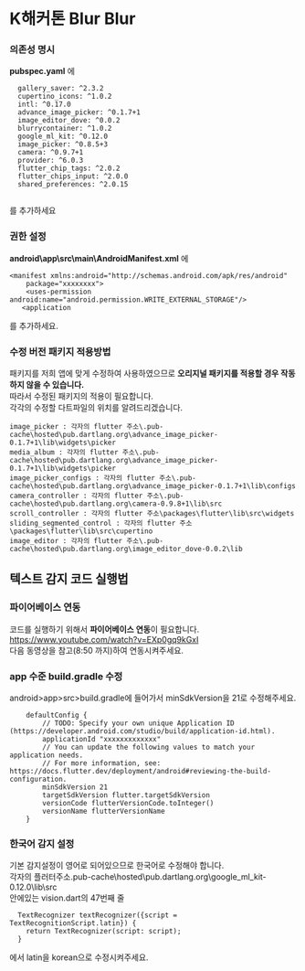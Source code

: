 # K해커톤 Blur Blur <demo>


### 의존성 명시
**pubspec.yaml** 에
```
  gallery_saver: ^2.3.2
  cupertino_icons: ^1.0.2
  intl: ^0.17.0
  advance_image_picker: ^0.1.7+1
  image_editor_dove: ^0.0.2
  blurrycontainer: ^1.0.2
  google_ml_kit: ^0.12.0
  image_picker: ^0.8.5+3
  camera: ^0.9.7+1
  provider: ^6.0.3
  flutter_chip_tags: ^2.0.2
  flutter_chips_input: ^2.0.0
  shared_preferences: ^2.0.15
  
```
를 추가하세요

### 권한 설정
**android\app\src\main\AndroidManifest.xml** 에
```
<manifest xmlns:android="http://schemas.android.com/apk/res/android"
    package="xxxxxxxx">
    <uses-permission android:name="android.permission.WRITE_EXTERNAL_STORAGE"/>
   <application
```
를 추가하세요.

### 수정 버전 패키지 적용방법
패키지를 저희 앱에 맞게 수정하여 사용하였으므로 **오리지널 패키지를 적용할 경우 작동하지 않을 수 있습니다.**  
따라서 수정된 패키지의 적용이 필요합니다.  
각각의 수정할 다트파일의 위치를 알려드리겠습니다.  
```
image_picker : 각자의 flutter 주소\.pub-cache\hosted\pub.dartlang.org\advance_image_picker-0.1.7+1\lib\widgets\picker
media_album : 각자의 flutter 주소\.pub-cache\hosted\pub.dartlang.org\advance_image_picker-0.1.7+1\lib\widgets\picker
image_picker_configs : 각자의 flutter 주소\.pub-cache\hosted\pub.dartlang.org\advance_image_picker-0.1.7+1\lib\configs
camera_controller : 각자의 flutter 주소\.pub-cache\hosted\pub.dartlang.org\camera-0.9.8+1\lib\src
scroll_controller : 각자의 flutter 주소\packages\flutter\lib\src\widgets
sliding_segmented_control : 각자의 flutter 주소\packages\flutter\lib\src\cupertino
image_editor : 각자의 flutter 주소\.pub-cache\hosted\pub.dartlang.org\image_editor_dove-0.0.2\lib
```


## 텍스트 감지 코드 실행법

### 파이어베이스 연동
코드를 실행하기 위해서 **파이어베이스 연동**이 필요합니다.  
https://www.youtube.com/watch?v=EXp0gq9kGxI  
다음 동영상을 참고(8:50 까지)하여 연동시켜주세요.  

### app 수준 build.gradle 수정
android>app>src>build.gradle에 들어가서 minSdkVersion을 21로 수정해주세요.  
```
    defaultConfig {
        // TODO: Specify your own unique Application ID (https://developer.android.com/studio/build/application-id.html).
        applicationId "xxxxxxxxxxxxx"
        // You can update the following values to match your application needs.
        // For more information, see: https://docs.flutter.dev/deployment/android#reviewing-the-build-configuration.
        minSdkVersion 21
        targetSdkVersion flutter.targetSdkVersion
        versionCode flutterVersionCode.toInteger()
        versionName flutterVersionName
    }
```

### 한국어 감지 설정
기본 감지설정이 영어로 되어있으므로 한국어로 수정해야 합니다.  
각자의 플러터주소\.pub-cache\hosted\pub.dartlang.org\google_ml_kit-0.12.0\lib\src  
안에있는 vision.dart의 47번째 줄
```
  TextRecognizer textRecognizer({script = TextRecognitionScript.latin}) {
    return TextRecognizer(script: script);
  }
```
에서 latin을 korean으로 수정시켜주세요.
